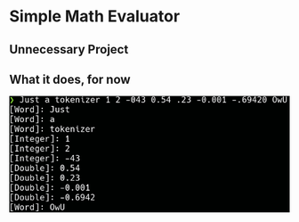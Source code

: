 # Simple Math Evaluator

## Unnecessary Project

## What it does, for now

![Tokenizer Showcase](imgs/simple_tokenizer.png "Tokenizer, useless project")

